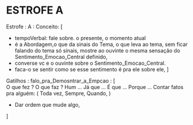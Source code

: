 # ESTROFE A


Estrofe : A :
  Conceito: [
  - tempoVerbal: fale sobre. o presente, o momento atual
  - é a Abordagem,o que da sinais do Tema, o que leva ao tema, sem ficar falando do tema só sinais, mostre ao ouvinte o mesma sensação do Sentimento_Emocao_Central definido,
  - converse vc e o ouvinte sobre o Sentimento_Emocao_Central.
  - faca-o se sentir como se esse sentimento é pra ele sobre ele,
]

Gatilhos : 
falo_pra_Demosntrar_a_Empcao : [  
O que fez ? 
O que faz ?
  Hum ...
  Já que ...
  É que ...
  Porque ...
  Contar fatos pra alguém: ( Toda vez, Sempre, Quando, )
- Dar ordem que mude algo,

]




